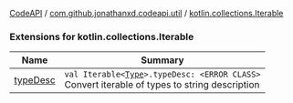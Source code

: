 [CodeAPI](../../index.md) / [com.github.jonathanxd.codeapi.util](../index.md) / [kotlin.collections.Iterable](.)

### Extensions for kotlin.collections.Iterable

| Name | Summary |
|---|---|
| [typeDesc](type-desc.md) | `val Iterable<`[`Type`](http://docs.oracle.com/javase/6/docs/api/java/lang/reflect/Type.html)`>.typeDesc: <ERROR CLASS>`<br>Convert iterable of types to string description |
